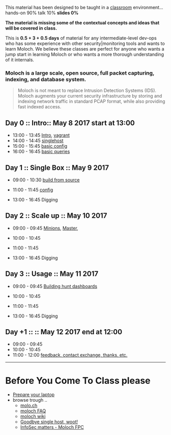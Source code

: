 
This material has been designed to be taught in a [classroom](https://ccdcoe.org/cyber-defence-monitoring-course-suite-module-3-0.html) environment... hands-on 90% talk 10% **slides 0%**

**The material is missing some of the contextual concepts and ideas that will be covered in class.**

This is **0.5 + 3 + 0.5 days** of material for any intermediate-level dev-ops who has some experience with other security|monitoring tools and wants to learn Moloch. We believe these classes are perfect for anyone who wants a jump start in learning Moloch or who wants a more thorough understanding of it internals.

### Moloch is a large scale, open source, full packet capturing, indexing, and database system.
> Moloch is not meant to replace Intrusion Detection Systems (IDS). Moloch augments your current security infrastructure by storing and indexing network traffic in standard PCAP format, while also providing fast indexed access.

## Day 0 :: Intro:: May 8 2017 start at 13:00

 * 13:00 - 13:45 [Intro](/common/day_intro.md), [vagrant](/common/vagrant_intro.md)
 * 14:00 - 14:45 [singlehost](/Moloch/vagrant/singlehost/README.md)
 * 15:00 - 15:45 [basic config](/Moloch/config.md)
 * 16:00 - 16:45 [basic queries](/Moloch/classroom/day_intro/Basicqueries.md)

## Day 1 :: Single Box :: May 9 2017

 * 09:00 - 10:30 [build from source](/Moloch/build.md)
 * 11:00 - 11:45 [config](/Moloch/config.md)

 * 13:00 - 16:45 Digging


## Day 2 :: Scale up :: May 10 2017

* 09:00 - 09:45 [Minions](/common/SetUpMinions.md), [Master](/common/SetUpMaster.md),
* 10:00 - 10:45
* 11:00 - 11:45

* 13:00 - 16:45 Digging


## Day 3 :: Usage :: May 11 2017

* 09:00 - 09:45 [Building hunt dashboards](/Moloch/classroom/day3/KibanaAsHuntingDashboard.md)
* 10:00 - 10:45
* 11:00 - 11:45

* 13:00 - 16:45 Digging

## Day +1 :: :: May 12 2017 end at 12:00

* 09:00 - 09:45 []()
* 10:00 - 10:45 []()
* 11:00 - 12:00 [feedback, contact exchange, thanks, etc.](/common/Closing.md)

----

# Before You Come To Class please

* [Prepare your laptop](/Moloch/vagrant/singlehost/README.md#get-it-running-on-your-laptop-before-you-come-to-classroom)
* browse trough ..
  * [molo.ch](http://molo.ch/)
  * [moloch FAQ](https://github.com/aol/moloch/wiki/FAQ)
  * [moloch wiki](https://github.com/aol/moloch/wiki)
  * [Goodbye single host, woot!](https://github.com/aol/moloch/commit/8c472d939fad305d1c4134bde0ca8754faeaff84)
  * [InfoSec matters - Moloch FPC](http://blog.infosecmatters.net/2017/05/moloch-fpc.html)
